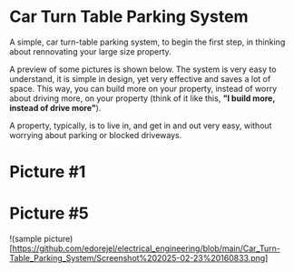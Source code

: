 # Car Turn Table Parking System

A simple, car turn-table parking system, to begin the first step, in thinking about rennovating your large size property. 

A preview of some pictures is shown below. The system is very easy to understand, it is simple in design, yet very effective and saves a lot of space. This way, you can build more on your property, instead of worry about driving more, on your property (think of it like this, **"I build more, instead of drive more"**). 

A property, typically, is to live in, and get in and out very easy, without worrying about parking or blocked driveways.

# Picture #1


# Picture #5

!(sample picture)[https://github.com/edorejel/electrical_engineering/blob/main/Car_Turn-Table_Parking_System/Screenshot%202025-02-23%20160833.png]
